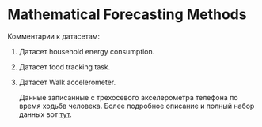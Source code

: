 # Mathematical Forecasting Methods

Комментарии к датасетам:
1. Датасет household energy consumption.
   
 
2. Датасет food tracking task.

3. Датасет Walk accelerometer.

   Данные записанные с трехосевого акселерометра телефона по время ходьбв человека.
   Более подробное описание и полный набор данных вот [тут](https://github.com/mmalekzadeh/motion-sense).
